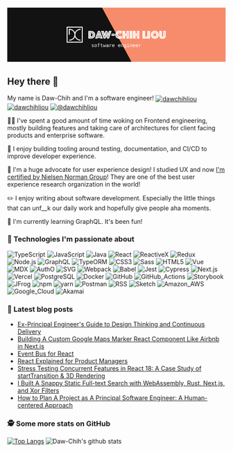 <!-- reference: https://towardsdatascience.com/build-a-stunning-readme-for-your-github-profile-9b80434fe5d7 -->

[![Header](https://raw.githubusercontent.com/DawChihLiou/DawChihLiou/master/hero.png "Header")](https://dawchihliou.github.io/)

## Hey there 👋

My name is Daw-Chih and I'm a software engineer! 
<a href="https://twitter.com/dawchihliou" target="blank"><img align="center" src="https://cdn.jsdelivr.net/npm/simple-icons@3.0.1/icons/twitter.svg" alt="dawchihliou" height="20" width="20" /></a>
<a href="https://linkedin.com/in/dawchihliou" target="blank"><img align="center" src="https://cdn.jsdelivr.net/npm/simple-icons@3.0.1/icons/linkedin.svg" alt="dawchihliou" height="20" width="20" /></a>
<a href="https://medium.com/@dawchihliou" target="blank"><img align="center" src="https://cdn.jsdelivr.net/npm/simple-icons@3.0.1/icons/medium.svg" alt="@dawchihliou" height="20" width="20" /></a>

👨‍💻 I've spent a good amount of time woking on Frontend engineering, mostly building features and taking care of architectures for client facing products and enterprise software.

💚 I enjoy building tooling around testing, documentation, and CI/CD to improve developer experience.

🎨 I'm a huge advocate for user experience design! I studied UX and now [I'm certified by Nielsen Norman Group](https://www.nngroup.com/)! They are one of the best user experience research organization in the world!

✏️ I enjoy writing about software development. Especially the little things that can unf__k our daily work and hopefully give people aha moments.

🌱 I'm currently learning GraphQL. It's been fun!

### 🔧 Technologies I'm passionate about

<!-- use https://simpleicons.org/ to find icons and colors -->
![TypeScript](https://img.shields.io/badge/Code-TypeScript-informational?style=flat&logo=typescript&logoColor=white&labelColor=121212&color=007ACC)
![JavaScript](https://img.shields.io/badge/Code-JavaScript-informational?style=flat&logo=javascript&logoColor=white&labelColor=121212&color=F7DF1E)
![Java](https://img.shields.io/badge/Code-Java-informational?style=flat&logo=java&logoColor=white&labelColor=121212&color=007396)
![React](https://img.shields.io/badge/Code-React-informational?style=flat&logo=react&logoColor=white&labelColor=121212&color=61DAFB)
![ReactiveX](https://img.shields.io/badge/Code-ReactiveX-informational?style=flat&logo=reactivex&logoColor=white&labelColor=121212&color=B7178C)
![Redux](https://img.shields.io/badge/Code-Redux-informational?style=flat&logo=redux&logoColor=white&labelColor=121212&color=764ABC)
![Node.js](https://img.shields.io/badge/Code-Node.js-informational?style=flat&logo=node.js&logoColor=white&labelColor=121212&color=339933)
![GraphQL](https://img.shields.io/badge/Code-GraphQL-informational?style=flat&logo=graphql&logoColor=white&labelColor=121212&color=E10098)
![TypeORM](https://img.shields.io/badge/Code-TypeORM-informational?style=flat&logo=typeorm&logoColor=white&labelColor=121212&color=DD1100)
![CSS3](https://img.shields.io/badge/Code-CSS3-informational?style=flat&logo=css3&logoColor=white&labelColor=121212&color=1572B6)
![Sass](https://img.shields.io/badge/Code-Sass-informational?style=flat&logo=sass&logoColor=white&labelColor=121212&color=CC6699)
![HTML5](https://img.shields.io/badge/Code-HTML5-informational?style=flat&logo=html5&logoColor=white&labelColor=121212&color=E34F26)
![Vue](https://img.shields.io/badge/Code-Vue.js-informational?style=flat&logo=vue.js&logoColor=white&labelColor=121212&color=4FC08D)
![MDX](https://img.shields.io/badge/Code-MDX-informational?style=flat&logo=mdx&logoColor=white&labelColor=121212&color=F29400)
![AuthO](https://img.shields.io/badge/Code-AuthO-informational?style=flat&logo=autho&logoColor=white&labelColor=121212&color=EB5424)
![SVG](https://img.shields.io/badge/Code-SVG-informational?style=flat&logo=svg&logoColor=white&labelColor=121212&color=FFB13B)
![Webpack](https://img.shields.io/badge/Tool-Webpack-informational?style=flat&logo=webpack&logoColor=white&labelColor=121212&color=8DD6F9)
![Babel](https://img.shields.io/badge/Tool-Babel-informational?style=flat&logo=babel&logoColor=white&labelColor=121212&color=F9DC3E)
![Jest](https://img.shields.io/badge/Tool-Jest-informational?style=flat&logo=jest&logoColor=white&labelColor=121212&color=C21325)
![Cypress](https://img.shields.io/badge/Tool-Cypress-informational?style=flat&logo=cypress&logoColor=white&labelColor=121212&color=17202C)
![Next.js](https://img.shields.io/badge/Tool-Next.js-informational?style=flat&logo=next.js&logoColor=white&labelColor=121212&color=000000)
![Vercel](https://img.shields.io/badge/Tool-Vercel-informational?style=flat&logo=vercel&logoColor=white&labelColor=121212&color=000000)
![PostgreSQL](https://img.shields.io/badge/Tool-PostgreSQL-informational?style=flat&logo=postgresql&logoColor=white&labelColor=121212&color=336791)
![Docker](https://img.shields.io/badge/Tool-Docker-informational?style=flat&logo=docker&logoColor=white&labelColor=121212&color=2496ED)
![GitHub](https://img.shields.io/badge/Tool-GitHub-informational?style=flat&logo=github&logoColor=white&labelColor=121212&color=181717)
![GitHub_Actions](https://img.shields.io/badge/Tool-GitHub_Actions-informational?style=flat&logo=github-actions&logoColor=white&labelColor=121212&color=2088FF)
![Storybook](https://img.shields.io/badge/Tool-Storybook-informational?style=flat&logo=storybook&logoColor=white&labelColor=121212&color=FF4785)
![JFrog](https://img.shields.io/badge/Tool-JFrog-informational?style=flat&logo=jfrog&logoColor=white&labelColor=121212&color=41BF47)
![npm](https://img.shields.io/badge/Tool-npm-informational?style=flat&logo=npm&logoColor=white&labelColor=121212&color=CB3837)
![yarn](https://img.shields.io/badge/Tool-yarn-informational?style=flat&logo=yarn&logoColor=white&labelColor=121212&color=2C8EBB)
![Postman](https://img.shields.io/badge/Tool-Postman-informational?style=flat&logo=postman&logoColor=white&labelColor=121212&color=FF6C37)
![RSS](https://img.shields.io/badge/Tool-RSS-informational?style=flat&logo=rss&logoColor=white&labelColor=121212&color=FFA500)
![Sketch](https://img.shields.io/badge/Tool-Sketch-informational?style=flat&logo=sketch&logoColor=white&labelColor=121212&color=F7B500)
![Amazon_AWS](https://img.shields.io/badge/Cloud-Amazon_AWS-informational?style=flat&logo=amazon-aws&logoColor=white&labelColor=121212&color=232F3E)
![Google_Cloud](https://img.shields.io/badge/Cloud-Google_Cloud-informational?style=flat&logo=google-cloud&logoColor=white&labelColor=121212&color=4285F4)
![Akamai](https://img.shields.io/badge/CDN-Akamai-informational?style=flat&logo=akamai&logoColor=white&labelColor=121212&color=1293D8)

### 📖 Latest blog posts
<!-- BLOG-POST-LIST:START -->
- [Ex-Principal Engineer&#39;s Guide to Design Thinking and Continuous Delivery](https://dawchihliou.github.io/articles/ex-principal-engineers-guide-to-design-thinking-and-continous-delivery)
- [Building A Custom Google Maps Marker React Component Like Airbnb in Next.js](https://dawchihliou.github.io/articles/building-custom-google-maps-marker-react-component-like-airbnb-in-nextjs)
- [Event Bus for React](https://dawchihliou.github.io/articles/event-bus-for-react)
- [React Explained for Product Managers](https://www.departmentofproduct.com/blog/react-explained-for-product-managers/)
- [Stress Testing Concurrent Features in React 18: A Case Study of startTransition &amp; 3D Rendering](https://dawchihliou.github.io/articles/stress-testing-concurrent-features-in-react-18)
- [I Built A Snappy Static Full-text Search with WebAssembly, Rust, Next.js, and Xor Filters](https://dawchihliou.github.io/articles/i-built-a-snappy-full-text-search-with-webassembly-rust-nextjs-and-xor-filters)
- [How to Plan A Project as A Principal Software Engineer: A Human-centered Approach](https://dawchihliou.github.io/articles/how-to-plan-a-project-as-a-principal-software-engineer)
<!-- BLOG-POST-LIST:END -->

### 🕵️‍ Some more stats on GitHub
[![Top Langs](https://github-readme-stats.vercel.app/api/top-langs/?username=DawChihLiou&theme=dark&bg_color=121212)](https://github.com/DawChihLiou/github-readme-stats)
![Daw-Chih's github stats](https://github-readme-stats.vercel.app/api?username=DawChihLiou&show_icons=true&theme=dark&bg_color=121212&icon_color=F78C6C)
